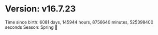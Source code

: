 # Version: v16.7.23
Time since birth: 6081 days, 145944 hours, 8756640 minutes, 525398400 seconds
Season: Spring 🌸
